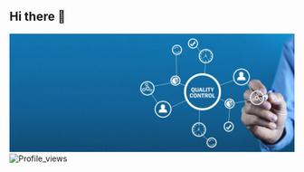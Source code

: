 ## Hi there 👋
[![Header](https://github.com/s330mph/s330mph/blob/main/assets/QA_banner.jpeg)](https://t.me/S330mph)
![Profile_views](https://komarev.com/ghpvc/?username=s330mph&color=blue&style=for-the-badge)
<!--
**s330mph/s330mph** is a ✨ _special_ ✨ repository because its `README.md` (this file) appears on your GitHub profile.

Here are some ideas to get you started:

- 🔭 I’m currently working on ...
- 🌱 I’m currently learning ...
- 👯 I’m looking to collaborate on ...
- 🤔 I’m looking for help with ...
- 💬 Ask me about ...
- 📫 How to reach me: ...
- 😄 Pronouns: ...
- ⚡ Fun fact: ...
-->
